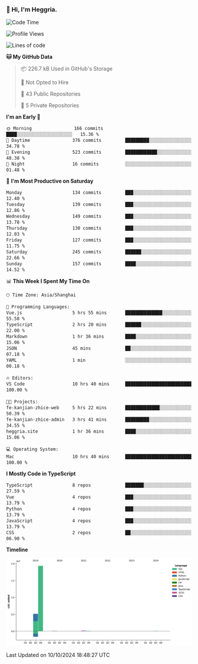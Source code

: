 ### 👋 Hi, I'm Heggria.

<!--START_SECTION:waka-->
![Code Time](http://img.shields.io/badge/Code%20Time-707%20hrs%2011%20mins-blue)

![Profile Views](http://img.shields.io/badge/Profile%20Views-0-blue)

![Lines of code](https://img.shields.io/badge/From%20Hello%20World%20I%27ve%20Written-24.8%20million%20lines%20of%20code-blue)

**🐱 My GitHub Data** 

> 📦 226.7 kB Used in GitHub's Storage 
 > 
> 🚫 Not Opted to Hire
 > 
> 📜 43 Public Repositories 
 > 
> 🔑 5 Private Repositories 
 > 
**I'm an Early 🐤** 

```text
🌞 Morning                166 commits         ████░░░░░░░░░░░░░░░░░░░░░   15.36 % 
🌆 Daytime                376 commits         █████████░░░░░░░░░░░░░░░░   34.78 % 
🌃 Evening                523 commits         ████████████░░░░░░░░░░░░░   48.38 % 
🌙 Night                  16 commits          ░░░░░░░░░░░░░░░░░░░░░░░░░   01.48 % 
```
📅 **I'm Most Productive on Saturday** 

```text
Monday                   134 commits         ███░░░░░░░░░░░░░░░░░░░░░░   12.40 % 
Tuesday                  139 commits         ███░░░░░░░░░░░░░░░░░░░░░░   12.86 % 
Wednesday                149 commits         ███░░░░░░░░░░░░░░░░░░░░░░   13.78 % 
Thursday                 130 commits         ███░░░░░░░░░░░░░░░░░░░░░░   12.03 % 
Friday                   127 commits         ███░░░░░░░░░░░░░░░░░░░░░░   11.75 % 
Saturday                 245 commits         ██████░░░░░░░░░░░░░░░░░░░   22.66 % 
Sunday                   157 commits         ████░░░░░░░░░░░░░░░░░░░░░   14.52 % 
```


📊 **This Week I Spent My Time On** 

```text
🕑︎ Time Zone: Asia/Shanghai

💬 Programming Languages: 
Vue.js                   5 hrs 55 mins       ██████████████░░░░░░░░░░░   55.58 % 
TypeScript               2 hrs 20 mins       ██████░░░░░░░░░░░░░░░░░░░   22.00 % 
Markdown                 1 hr 36 mins        ████░░░░░░░░░░░░░░░░░░░░░   15.06 % 
JSON                     45 mins             ██░░░░░░░░░░░░░░░░░░░░░░░   07.18 % 
YAML                     1 min               ░░░░░░░░░░░░░░░░░░░░░░░░░   00.18 % 

🔥 Editors: 
VS Code                  10 hrs 40 mins      █████████████████████████   100.00 % 

🐱‍💻 Projects: 
fe-kanjian-zhice-web     5 hrs 22 mins       █████████████░░░░░░░░░░░░   50.39 % 
fe-kanjian-zhice-admin   3 hrs 41 mins       █████████░░░░░░░░░░░░░░░░   34.55 % 
heggria.site             1 hr 36 mins        ████░░░░░░░░░░░░░░░░░░░░░   15.06 % 

💻 Operating System: 
Mac                      10 hrs 40 mins      █████████████████████████   100.00 % 
```

**I Mostly Code in TypeScript** 

```text
TypeScript               8 repos             ███████░░░░░░░░░░░░░░░░░░   27.59 % 
Vue                      4 repos             ███░░░░░░░░░░░░░░░░░░░░░░   13.79 % 
Python                   4 repos             ███░░░░░░░░░░░░░░░░░░░░░░   13.79 % 
JavaScript               4 repos             ███░░░░░░░░░░░░░░░░░░░░░░   13.79 % 
CSS                      2 repos             ██░░░░░░░░░░░░░░░░░░░░░░░   06.90 % 
```



**Timeline**

![Lines of Code chart](https://raw.githubusercontent.com/heggria/heggria/main/assets/bar_graph.png)


 Last Updated on 10/10/2024 18:48:27 UTC
<!--END_SECTION:waka-->
